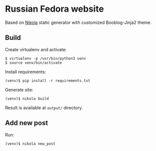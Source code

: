 Russian Fedora website
======================

Based on [Nikola](http://getkikola.com) static generator with customized Booblog-Jinja2 theme.

Build
-----

Create virtualenv and activate:

    $ virtualenv -p /usr/bin/python3 venv
    $ source venv/bin/activate

Install requirements:

    (venv)$ pip install -r requirements.txt

Generate site:

    (venv)$ nikola build

Result is available at `output/` directory.

Add new post
------------

Run:

    (venv)$ nikola new_post